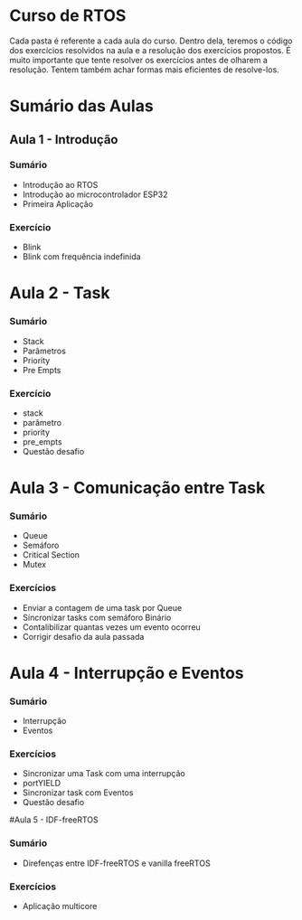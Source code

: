 # Curso de RTOS

Cada pasta é referente a cada aula do curso. Dentro dela, teremos o código dos exercícios resolvidos na aula e a resolução dos exercícios propostos. É muito importante que tente resolver os exercícios antes de olharem a resolução. Tentem também achar formas mais eficientes de resolve-los.

# Sumário das Aulas
## Aula 1 - Introdução
### Sumário
<!--ts-->
* Introdução ao RTOS
* Introdução ao microcontrolador ESP32
* Primeira Aplicação
<!--te-->
### Exercício
<!--ts-->
* Blink
* Blink com frequência indefinida
<!--te-->

# Aula 2 - Task
### Sumário
<!--ts-->
* Stack
* Parâmetros
* Priority
* Pre Empts
<!--te-->
### Exercício
<!--ts-->
* stack
* parâmetro
* priority
* pre_empts
* Questão desafio
<!--te-->

# Aula 3 - Comunicação entre Task
### Sumário
<!--ts-->
* Queue
* Semáforo
* Critical Section
* Mutex
<!--te-->
### Exercícios
<!--ts-->
* Enviar a contagem de uma task por Queue
* Síncronizar tasks com semáforo Binário
* Contalibilizar quantas vezes um evento ocorreu
* Corrigir desafio da aula passada
<!--te-->

# Aula 4 - Interrupção e Eventos
### Sumário
<!--ts-->
* Interrupção
* Eventos
<!--te-->
### Exercícios
<!--ts-->
* Sincronizar uma Task com uma interrupção
* portYIELD
* Sincronizar task com Eventos
* Questão desafio
<!--te-->

#Aula 5 - IDF-freeRTOS
### Sumário
<!--ts-->
* Direfenças entre IDF-freeRTOS e vanilla freeRTOS
<!--te-->
### Exercícios
<!--ts-->
* Aplicação multicore
<!--te-->